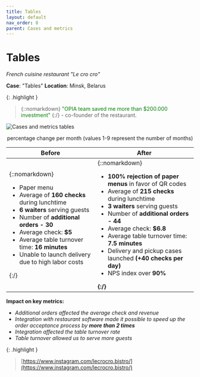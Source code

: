 ```yaml
---
title: Tables
layout: default
nav_order: 8
parent: Cases and metrics
---
```


# Tables

_French cuisine restaurant "Le cro cro"_

**Case**: "Tables"
**Location**: Minsk, Belarus

{: .highlight }
> {::nomarkdown} <font color="green">"OPIA team saved me more than $200.000 investment"</font> {:/} - co-founder of the restaurant.

![Cases and metrics tables](/en/assets/images/cases_and_metrics_tables.png "Cases and metrics tables")
<p style="text-align:center">percentage change per month (values 1-9 represent the number of months)</p>

| Before | After |
| ----------- | ----------- |
| {::nomarkdown} <ul><li>Paper menu</li><li>Average of <b>160 checks</b> during lunchtime</li><li><b>6 waiters</b> serving guests</li><li>Number of <b>additional orders - 30</b></li><li>Average check: <b>$5</b></li><li>Average table turnover time: <b>16 minutes</b></li><li>Unable to launch delivery due to high labor costs</li></ul> {:/}| {::nomarkdown} <ul><li><b>100% rejection of paper menus</b> in favor of QR codes</li><li>Average of <b>215 checks</b> during lunchtime</li><li><b>3 waiters</b> serving guests</li><li>Number of <b>additional orders - 44</b></li><li>Average check: <b>$6.8</b></li><li>Average table turnover time: <b>7.5 minutes</b></li><li>Delivery and pickup cases launched <b>(+40 checks per day)</b></li><li>NPS index over <b>90%<b></li></ul> {:/} |

**Impact on key metrics:**
- _Additional orders affected the average check and revenue_
- _Integration with restaurant software made it possible to speed up the order acceptance process by **more than 2 times**_
- _Integration affected the table turnover rate_
- _Table turnover allowed us to serve more guests_

{: .highlight }
> [https://www.instagram.com/lecrocro.bistro/](https://www.instagram.com/lecrocro.bistro/)
